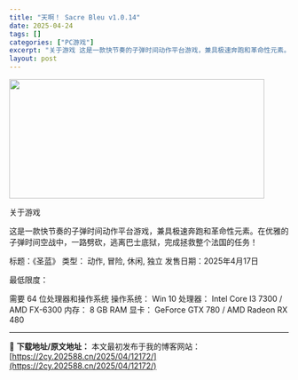```yaml
---
title: "天啊！ Sacre Bleu v1.0.14"
date: 2025-04-24
tags: []
categories: ["PC游戏"]
excerpt: "关于游戏 这是一款快节奏的子弹时间动作平台游戏，兼具极速奔跑和革命性元素。在优雅的子弹时间空战中，一路劈砍，逃离巴士底狱，完成拯救整个法国的任务！ 标题：《圣蓝》 类型： 动作, 冒险, 休闲, 独立 发售日期：2025年4月17日 最低限度： 需要 64 位处理器和操作系统 操作系统： Win 1&hellip;"
layout: post
---
```


<img class="aligncenter size-full wp-image-12169" src="https://2cy.202588.cn/wp-content/uploads/2025/04/202504240756396.webp" alt="" width="460" height="215" />

关于游戏

这是一款快节奏的子弹时间动作平台游戏，兼具极速奔跑和革命性元素。在优雅的子弹时间空战中，一路劈砍，逃离巴士底狱，完成拯救整个法国的任务！

标题：《圣蓝》
类型： 动作, 冒险, 休闲, 独立
发售日期：2025年4月17日

最低限度：

需要 64 位处理器和操作系统
操作系统： Win 10
处理器： Intel Core I3 7300 / AMD FX-6300
内存： 8 GB RAM
显卡： GeForce GTX 780 / AMD Radeon RX 480

---
📖 **下载地址/原文地址：** 本文最初发布于我的博客网站：[https://2cy.202588.cn/2025/04/12172/](https://2cy.202588.cn/2025/04/12172/)
